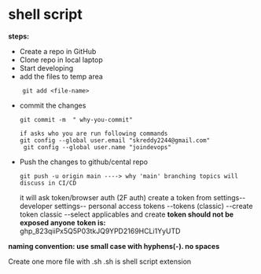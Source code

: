 # shell script

**steps:**

* Create a repo in GitHub
* Clone repo in local laptop
* Start developing
* add the files to temp area
```
    git add <file-name>
```
* commit the changes
    ```
    git commit -m  " why-you-commit"

    if asks who you are run following commands
    git config --global user.email "skreddy2244@gmail.com"
     git config --global user.name "joindevops"

    ```
* Push the changes to github/cental repo
    ```
    git push -u origin main ----> why 'main' branching topics will discuss in CI/CD
    ```
    it will ask token/browser auth (2F auth) 
        create a token from settings--developer settings-- personal access tokens --tokens (classic) --create token classic --select applicables and create
        **token should not be exposed anyone**
**token is:**
        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

**naming convention: use small case with hyphens(-). no spaces**

Create one more file with .sh
.sh is shell script extension




